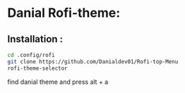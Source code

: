 # Danial Rofi-theme:

## Installation :

```sh
cd .config/rofi
git clone https://github.com/Danialdev01/Rofi-top-Menu
rofi-theme-selector
```
find danial theme and press alt + a
